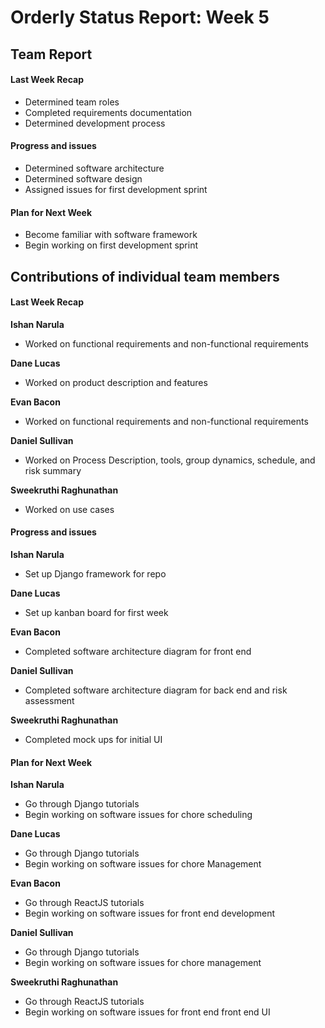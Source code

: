 # Orderly Status Report: Week 5

## Team Report

#### Last Week Recap
- Determined team roles
- Completed requirements documentation
- Determined development process

#### Progress and issues
- Determined software architecture
- Determined software design
- Assigned issues for first development sprint

#### Plan for Next Week
- Become familiar with software framework
- Begin working on first development sprint

## Contributions of individual team members

#### Last Week Recap
**Ishan Narula**
- Worked on functional requirements and non-functional requirements

**Dane Lucas**
- Worked on product description and features

**Evan Bacon**
- Worked on functional requirements and non-functional requirements

**Daniel Sullivan**
- Worked on Process Description, tools, group dynamics, schedule, and risk summary

**Sweekruthi Raghunathan**
- Worked on use cases

#### Progress and issues

**Ishan Narula**
- Set up Django framework for repo

**Dane Lucas**
- Set up kanban board for first week

**Evan Bacon**
- Completed software architecture diagram for front end

**Daniel Sullivan**
- Completed software architecture diagram for back end and risk assessment

**Sweekruthi Raghunathan**
- Completed mock ups for initial UI

#### Plan for Next Week

**Ishan Narula**
- Go through Django tutorials
- Begin working on software issues for chore scheduling

**Dane Lucas**
- Go through Django tutorials
- Begin working on software issues for chore Management

**Evan Bacon**
- Go through ReactJS tutorials
- Begin working on software issues for front end development

**Daniel Sullivan**
- Go through Django tutorials
- Begin working on software issues for chore management

**Sweekruthi Raghunathan**
- Go through ReactJS tutorials
- Begin working on software issues for front end front end UI
